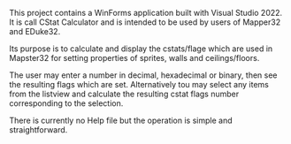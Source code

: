 This project contains a WinForms application built with Visual Studio 2022. It is call CStat Calculator and is intended to be used by users of Mapper32 and EDuke32.

Its purpose is to calculate and display the cstats/flage which are used in Mapster32 for setting properties of sprites, walls and ceilings/floors.

The user may enter a number in decimal, hexadecimal or binary, then see the resulting flags which are set. Alternatively tou may select any items from the listview and calculate the resulting cstat flags number corresponding to the selection.

There is currently no Help file but the operation is simple and straightforward.
